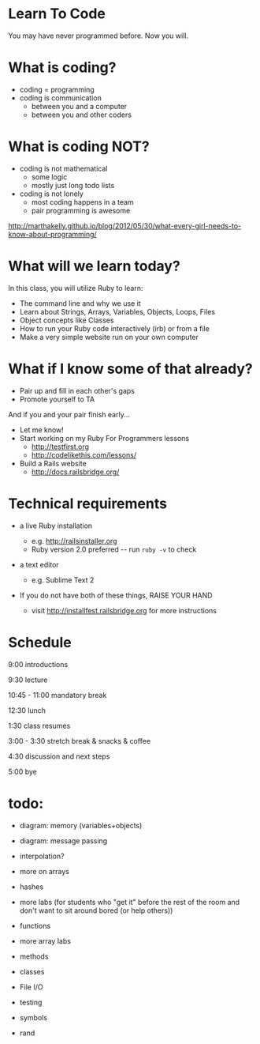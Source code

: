 # Learn To Code

You may have never programmed before. Now you will.

# What is coding?

* coding = programming
* coding is communication
  * between you and a computer
  * between you and other coders

# What is coding NOT?

* coding is not mathematical
  * some logic
  * mostly just long todo lists
* coding is not lonely
  * most coding happens in a team
  * pair programming is awesome

<http://marthakelly.github.io/blog/2012/05/30/what-every-girl-needs-to-know-about-programming/>

# What will we learn today?

In this class, you will utilize Ruby to learn:

*  The command line and why we use it
*  Learn about Strings, Arrays, Variables, Objects, Loops, Files
*  Object concepts like Classes
*  How to run your Ruby code interactively (irb) or from a file
*  Make a very simple website run on your own computer

# What if I know some of that already?

* Pair up and fill in each other's gaps
* Promote yourself to TA

And if you and your pair finish early...

* Let me know!
* Start working on my Ruby For Programmers lessons
  * http://testfirst.org
  * http://codelikethis.com/lessons/
* Build a Rails website
  * http://docs.railsbridge.org/

# Technical requirements

* a live Ruby installation 
  * e.g. http://railsinstaller.org
  * Ruby version 2.0 preferred -- run `ruby -v` to check
* a text editor
  * e.g. Sublime Text 2

* If you do not have both of these things, RAISE YOUR HAND
  * visit http://installfest.railsbridge.org for more instructions

# Schedule

9:00 introductions

9:30 lecture

10:45 - 11:00 mandatory break

12:30 lunch

1:30 class resumes

3:00 - 3:30 stretch break & snacks & coffee

4:30 discussion and next steps

5:00 bye

# todo: 

* diagram: memory (variables+objects)
* diagram: message passing

* interpolation?
* more on arrays
* hashes
* more labs (for students who "get it" before the rest of the room and don't want to sit around bored (or help others))
* functions
* more array labs
* methods
* classes
* File I/O
* testing
* symbols
* rand




